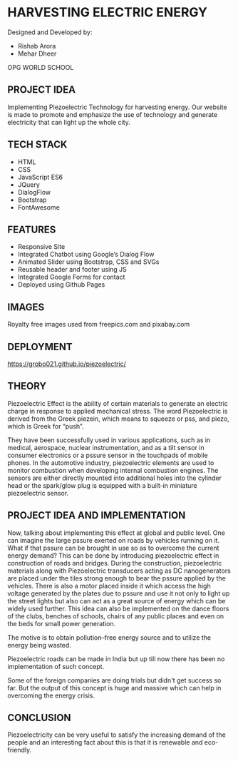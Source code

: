 # HARVESTING ELECTRIC ENERGY
Designed and Developed by:
- Rishab Arora
- Mehar Dheer

OPG WORLD SCHOOL

## PROJECT IDEA
Implementing Piezoelectric Technology for harvesting energy. Our website is made to promote and emphasize the use of technology and generate electricity that can light up the whole city.

## TECH STACK
- HTML
- CSS
- JavaScript ES6
- JQuery
- DialogFlow
- Bootstrap
- FontAwesome

## FEATURES
- Responsive Site
- Integrated Chatbot using Google’s Dialog Flow
- Animated Slider using Bootstrap, CSS and SVGs
- Reusable header and footer using JS
- Integrated Google Forms for contact
- Deployed using Github Pages

## IMAGES 
Royalty free images used from freepics.com and pixabay.com

## DEPLOYMENT
https://grobo021.github.io/piezoelectric/

## THEORY
<p>
Piezoelectric Effect is the ability of certain materials to generate an electric charge in response to 
applied mechanical stress. The word Piezoelectric is derived from the Greek piezein, which means to 
squeeze or pss, and piezo, which is Greek for “push”.

They have been successfully used in various applications, such as in medical, aerospace, nuclear 
instrumentation, and as a tilt sensor in consumer electronics or a pssure sensor in the touchpads of 
mobile phones. In the automotive industry, piezoelectric elements are used to monitor combustion when 
developing internal combustion engines. The sensors are either directly mounted into additional holes into 
the cylinder head or the spark/glow plug is equipped with a built-in miniature piezoelectric sensor.
</p>

## PROJECT IDEA AND IMPLEMENTATION
<p>
Now, talking about implementing this effect at global and public level. One can imagine the large pssure 
exerted on roads by vehicles running on it. What if that pssure can be brought in use so as to overcome 
the current energy demand? This can be done by introducing piezoelectric effect in
construction of roads and bridges. During the construction, piezoelectric materials along with 
Piezoelectric transducers acting as DC nanogenerators are placed under the tiles strong enough to bear the 
pssure applied by the vehicles. There is also a motor placed inside it which access the high
voltage generated by the plates due to pssure and use it not only to light up the street lights but also 
can act as a great source of energy which can be widely used further. This idea can also be implemented on 
the dance floors of the clubs, benches of schools, chairs of any public places and
even on the beds for small power generation.

The motive is to obtain pollution–free energy source and to utilize the energy being wasted.

Piezoelectric roads can be made in India but up till now there has been no implementation of such concept.

Some of the foreign companies are doing trials but didn't get success so far. But the output of this 
concept is huge and massive which can help in overcoming the energy crisis.
</p>

## CONCLUSION
<p>
Piezoelectricity can be very useful to satisfy the increasing demand of the people and an interesting fact 
about this is that it is renewable and eco-friendly.
</p>
